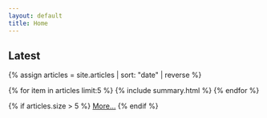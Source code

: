 ```yaml
---
layout: default
title: Home
---
```


<section class="section-listing">
  <h2>Latest</h2>

  {% assign articles = site.articles | sort: "date" | reverse %}
  
  {% for item in articles limit:5 %}
  {% include summary.html %}
  {% endfor %}
  
  {% if articles.size > 5 %}
    <a href="/articles">More&hellip;</a>
  {% endif %}
</section>
